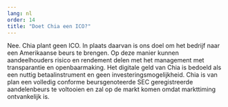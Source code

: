 ```yaml
---
lang: nl
order: 14
title: "Doet Chia een ICO?"
---
```


Nee. Chia plant geen ICO. In plaats daarvan is ons doel om het bedrijf naar een Amerikaanse beurs te brengen. Op deze manier kunnen aandeelhouders risico en rendement delen met het management met transparantie en openbaarmaking. Het digitale geld van Chia is bedoeld als een nuttig betaalinstrument en geen investeringsmogelijkheid. Chia is van plan een volledig conforme beursgenoteerde SEC geregistreerde aandelenbeurs te voltooien en zal op de markt komen omdat markttiming ontvankelijk is.
